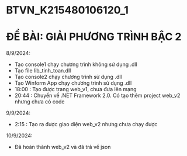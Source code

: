 # BTVN_K215480106120_1

# ĐỀ BÀI: GIẢI PHƯƠNG TRÌNH BẬC 2

8/9/2024:
- Tạo console1 chạy chương trình không sử dụng .dll
- Tạo file lib_tinh_toan.dll
- Tạo console2 chạy chương trình sử dụng .dll
- Tạo Winform App chạy chương trình sử dụng .dll
- 18:00 : Tạo được trang web_v1, chưa đưa lên mạng
- 20:44 : Chuyển về .NET Framework 2.0. Có tạo thêm project web_v2 nhưng chưa có code

9/9/2024:
- 2:15 : Tạo ra được giao diện web_v2 nhưng chưa chạy được

10/9/2024:
- Đã hoàn thành web_v2 và đã trả về json
